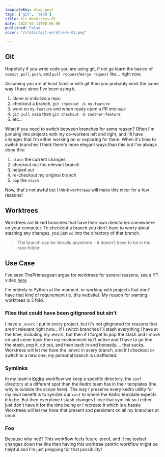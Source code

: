 ```yaml
---
templateKey: blog-post
tags: ['git', 'tech']
title: Git-Worktrees-01
date: 2022-03-11T00:00:00
published: False
cover: "/static/git-worktrees-01.png"

---
```


## Git 

Hopefully if you write code you are using git, if not go learn the basics of `commit`, `pull`, `push`, and `pull request`/`merge request` like... right now.

Assuming you are at least familiar with git then you probably work the same way I have since I've been using it.

1. clone or initialize a repo
2. checkout a branch, `git checkout -b my-feature`
3. work on `my-feature` and when ready open a PR into `main`
4. `git pull main` then `git checkout -b another-feature`
5. etc...


What if you need to switch between branches for some reason? Often I'm jumping into projects with my co-workers left and right, and I'll have changes that I'm either working on or exploring for them.
When it's time to switch branches I think there's more elegant ways than this but I've always done this:

1. `stash` the current changes
2. checkout out the relevant branch 
3. helped out 
4. re-checkout my original branch
5. `pop` the `stash`

Now, that's not awful but I think `worktrees` will make this nicer for a few reasons!

## Worktrees

Worktrees are linked branches that have their own directories somewhere on your computer.
To checkout a branch you don't have to worry about stashing any changes, you just `cd` into the directory of that branch.

> The branch can be literally anywhere - it doesn't have to be in the repo folder


## Use Case

I've seen ThePrimeagean argue for worktrees for several reasons, see a YT video [here](https://www.youtube.com/watch?v=2uEqYw-N8uE)

I'm entirely in Python at the moment, or working with projects that dont' have that kind of requirement (ie. this website).
My reason for wanting worktrees is 3 fold.

### Files that could have been gitignored but ain't

I have a `.envrc` I put in every project, but it's not gitignored for reasons that aren't relevant right now...
If I switch branches I'll stash everything I have at the time, including my .envrc, but then if I forget to pop the stash and I move on and come back then my environment isn't active and I have to go find the stash, pop it, cd out, and then back in and honestly.... that sucks.
Worktrees will let me have the .envrc in every branch, and if I checkout or switch to a new one, my personal branch is unaffected.


### Symlinks

In my team's [Kedro](https://kedro.readthedocs.io/en/stable/01_introduction/01_introduction.html) workflow we keep a specific directory, the `conf` directory at a different spot than the Kedro team has in their templates (the why is outside the scope here).
The way I preserve every kedro utility for my own benefit is to symlink our `conf` to where the Kedro template expects it to be. 
But then everytime I stash changes I lose that symlink so I either just don't have it for the time being or I recreate it which is a hassle
Worktrees will let me have that present and persistent on all my branches at once.

### Foo

Because why not!? This workflow feels future-proof, and if my toolset changes down the line then having this worktree centric workflow might be helpful and I'm just prepping for that possibility!
